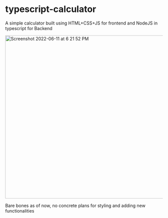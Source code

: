 # typescript-calculator
A simple calculator built using HTML+CSS+JS for frontend and NodeJS in typescript for Backend

<img width="522" alt="Screenshot 2022-06-11 at 6 21 52 PM" src="https://user-images.githubusercontent.com/43707650/173188719-96a67d5f-2190-4460-b153-5497456d76fe.png">

Bare bones as of now, no concrete plans for styling and adding new functionalities
